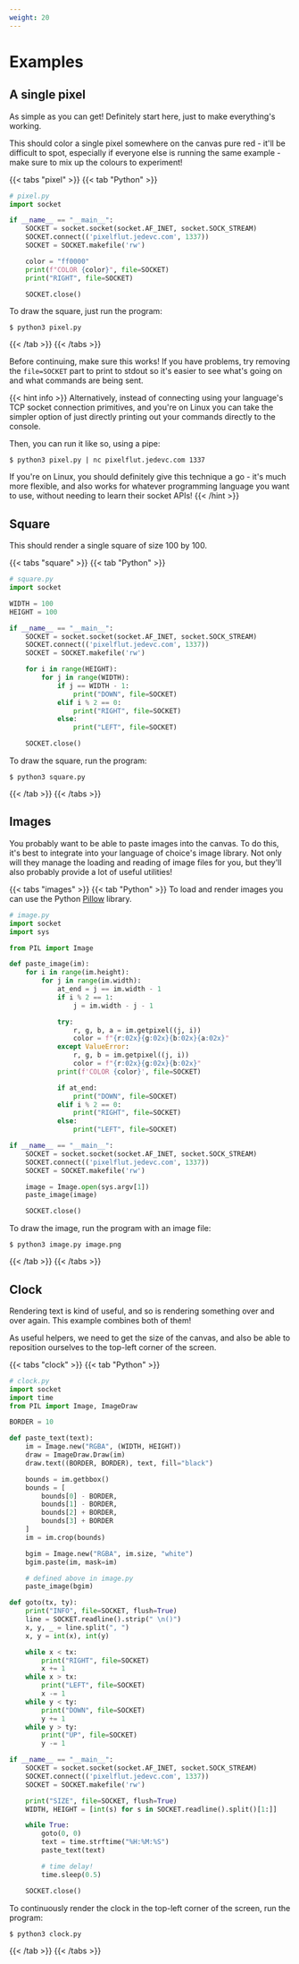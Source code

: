 ```yaml
---
weight: 20
---
```


# Examples

## A single pixel

As simple as you can get! Definitely start here, just to make everything's
working.

This should color a single pixel somewhere on the canvas pure red - it'll be
difficult to spot, especially if everyone else is running the same example -
make sure to mix up the colours to experiment!

{{< tabs "pixel" >}}
{{< tab "Python" >}}
```python
# pixel.py
import socket

if __name__ == "__main__":
    SOCKET = socket.socket(socket.AF_INET, socket.SOCK_STREAM)
    SOCKET.connect(('pixelflut.jedevc.com', 1337))
    SOCKET = SOCKET.makefile('rw')

    color = "ff0000"
    print(f"COLOR {color}", file=SOCKET)
    print("RIGHT", file=SOCKET)

    SOCKET.close()
```

To draw the square, just run the program:

    $ python3 pixel.py
{{< /tab >}}
{{< /tabs >}}

Before continuing, make sure this works! If you have problems, try removing the
`file=SOCKET` part to print to stdout so it's easier to see what's going on and
what commands are being sent.

{{< hint info >}}
Alternatively, instead of connecting using your language's TCP socket
connection primitives, and you're on Linux you can take the simpler option of
just directly printing out your commands directly to the console.

Then, you can run it like so, using a pipe:

    $ python3 pixel.py | nc pixelflut.jedevc.com 1337

If you're on Linux, you should definitely give this technique a go - it's much
more flexible, and also works for whatever programming language you want to
use, without needing to learn their socket APIs!
{{< /hint >}}

## Square

This should render a single square of size 100 by 100.

{{< tabs "square" >}}
{{< tab "Python" >}}
```python
# square.py
import socket

WIDTH = 100
HEIGHT = 100

if __name__ == "__main__":
    SOCKET = socket.socket(socket.AF_INET, socket.SOCK_STREAM)
    SOCKET.connect(('pixelflut.jedevc.com', 1337))
    SOCKET = SOCKET.makefile('rw')

    for i in range(HEIGHT):
        for j in range(WIDTH):
            if j == WIDTH - 1:
                print("DOWN", file=SOCKET)
            elif i % 2 == 0:
                print("RIGHT", file=SOCKET)
            else:
                print("LEFT", file=SOCKET)

    SOCKET.close()
```

To draw the square, run the program:

    $ python3 square.py
{{< /tab >}}
{{< /tabs >}}

## Images

You probably want to be able to paste images into the canvas. To do this, it's
best to integrate into your language of choice's image library. Not only will
they manage the loading and reading of image files for you, but they'll also
probably provide a lot of useful utilities!

{{< tabs "images" >}}
{{< tab "Python" >}}
To load and render images you can use the Python [Pillow](https://pillow.readthedocs.io/en/stable/)
library.

```python
# image.py
import socket
import sys

from PIL import Image

def paste_image(im):
    for i in range(im.height):
        for j in range(im.width):
            at_end = j == im.width - 1
            if i % 2 == 1:
                j = im.width - j - 1

            try:
                r, g, b, a = im.getpixel((j, i))
                color = f"{r:02x}{g:02x}{b:02x}{a:02x}"
            except ValueError:
                r, g, b = im.getpixel((j, i))
                color = f"{r:02x}{g:02x}{b:02x}"
            print(f'COLOR {color}', file=SOCKET)

            if at_end:
                print("DOWN", file=SOCKET)
            elif i % 2 == 0:
                print("RIGHT", file=SOCKET)
            else:
                print("LEFT", file=SOCKET)

if __name__ == "__main__":
    SOCKET = socket.socket(socket.AF_INET, socket.SOCK_STREAM)
    SOCKET.connect(('pixelflut.jedevc.com', 1337))
    SOCKET = SOCKET.makefile('rw')

    image = Image.open(sys.argv[1])
    paste_image(image)

    SOCKET.close()
```

To draw the image, run the program with an image file:

    $ python3 image.py image.png
{{< /tab >}}
{{< /tabs >}}

## Clock

Rendering text is kind of useful, and so is rendering something over and over
again. This example combines both of them!

As useful helpers, we need to get the size of the canvas, and also be able to
reposition ourselves to the top-left corner of the screen.

{{< tabs "clock" >}}
{{< tab "Python" >}}
```python
# clock.py
import socket
import time
from PIL import Image, ImageDraw

BORDER = 10

def paste_text(text):
    im = Image.new("RGBA", (WIDTH, HEIGHT))
    draw = ImageDraw.Draw(im)
    draw.text((BORDER, BORDER), text, fill="black")

    bounds = im.getbbox()
    bounds = [
        bounds[0] - BORDER,
        bounds[1] - BORDER,
        bounds[2] + BORDER,
        bounds[3] + BORDER
    ]
    im = im.crop(bounds)

    bgim = Image.new("RGBA", im.size, "white")
    bgim.paste(im, mask=im)

    # defined above in image.py
    paste_image(bgim)

def goto(tx, ty):
    print("INFO", file=SOCKET, flush=True)
    line = SOCKET.readline().strip(" \n()")
    x, y, _ = line.split(", ")
    x, y = int(x), int(y)

    while x < tx:
        print("RIGHT", file=SOCKET)
        x += 1
    while x > tx:
        print("LEFT", file=SOCKET)
        x -= 1
    while y < ty:
        print("DOWN", file=SOCKET)
        y += 1
    while y > ty:
        print("UP", file=SOCKET)
        y -= 1

if __name__ == "__main__":
    SOCKET = socket.socket(socket.AF_INET, socket.SOCK_STREAM)
    SOCKET.connect(('pixelflut.jedevc.com', 1337))
    SOCKET = SOCKET.makefile('rw')

    print("SIZE", file=SOCKET, flush=True)
    WIDTH, HEIGHT = [int(s) for s in SOCKET.readline().split()[1:]]

    while True:
        goto(0, 0)
        text = time.strftime("%H:%M:%S")
        paste_text(text)

        # time delay!
        time.sleep(0.5)

    SOCKET.close()
```

To continuously render the clock in the top-left corner of the screen, run the
program:

    $ python3 clock.py
{{< /tab >}}
{{< /tabs >}}

